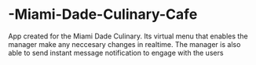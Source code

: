 # -Miami-Dade-Culinary-Cafe
App created for the Miami Dade Culinary.
Its virtual menu that enables the manager make any neccesary changes in realtime.
The manager is also able to send instant message notification to engage with the users
